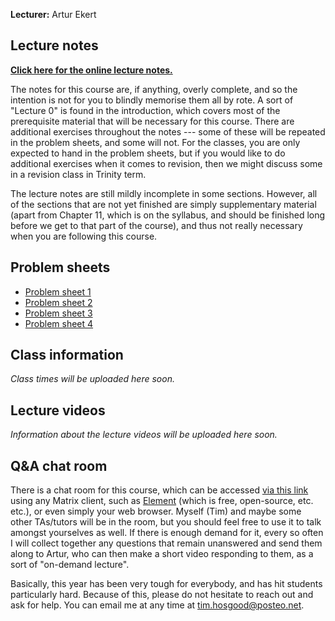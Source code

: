 **Lecturer:** Artur Ekert


## Lecture notes

[**Click here for the online lecture notes.**](https://thosgood.com/quantum-info/book/)

The notes for this course are, if anything, overly complete, and so the intention is not for you to blindly memorise them all by rote.
A sort of "Lecture 0" is found in the introduction, which covers most of the prerequisite material that will be necessary for this course.
There are additional exercises throughout the notes --- some of these will be repeated in the problem sheets, and some will not.
For the classes, you are only expected to hand in the problem sheets, but if you would like to do additional exercises when it comes to revision, then we might discuss some in a revision class in Trinity term.

The lecture notes are still mildly incomplete in some sections.
However, all of the sections that are not yet finished are simply supplementary material (apart from Chapter 11, which is on the syllabus, and should be finished long before we get to that part of the course), and thus not really necessary when you are following this course.


## Problem sheets

- [Problem sheet 1](/Exercises1.pdf)
- [Problem sheet 2](/Exercises2.pdf)
- [Problem sheet 3](/Exercises3.pdf)
- [Problem sheet 4](/Exercises4.pdf)


## Class information

_Class times will be uploaded here soon._


## Lecture videos

_Information about the lecture videos will be uploaded here soon._


## Q&A chat room

There is a chat room for this course, which can be accessed [via this link](https://matrix.to/#/!BfkFjlYcdNLkPKHmrm:matrix.org?via=matrix.org) using any Matrix client, such as [Element](https://element.io/get-started) (which is free, open-source, etc. etc.), or even simply your web browser.
Myself (Tim) and maybe some other TAs/tutors will be in the room, but you should feel free to use it to talk amongst yourselves as well.
If there is enough demand for it, every so often I will collect together any questions that remain unanswered and send them along to Artur, who can then make a short video responding to them, as a sort of "on-demand lecture".

Basically, this year has been very tough for everybody, and has hit students particularly hard.
Because of this, please do not hesitate to reach out and ask for help.
You can email me at any time at [tim.hosgood@posteo.net](mailto:tim.hosgood@posteo.net).
